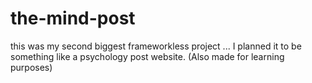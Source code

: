 # the-mind-post
this was my second biggest frameworkless project ... I planned it to be something like a psychology post website. (Also made for learning purposes)
